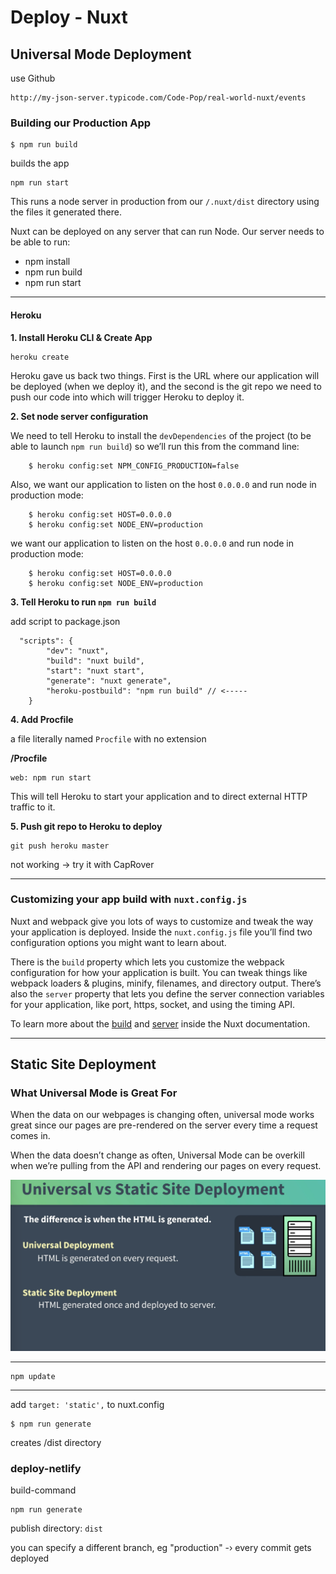 # Deploy - Nuxt

## Universal Mode Deployment

use Github

```
http://my-json-server.typicode.com/Code-Pop/real-world-nuxt/events
```

### Building our Production App

```
$ npm run build
```

builds the app

```
npm run start
```

This runs a node server in production from our `/.nuxt/dist` directory using the files it generated there.



Nuxt can be deployed on any server that can run Node. Our server needs to be able to run:

- npm install
- npm run build
- npm run start

------

#### Heroku

**1. Install Heroku CLI & Create App**

```
heroku create
```

Heroku gave us back two things. First is the URL where our application will be deployed (when we deploy it), and the second is the git repo we need to push our code into which will trigger Heroku to deploy it.

**2. Set node server configuration**

We need to tell Heroku to install the `devDependencies` of the project (to be able to launch `npm run build`) so we’ll run this from the command line:

```
    $ heroku config:set NPM_CONFIG_PRODUCTION=false
```

Also, we want our application to listen on the host `0.0.0.0` and run node in production mode:

```
    $ heroku config:set HOST=0.0.0.0
    $ heroku config:set NODE_ENV=production
```

we want our application to listen on the host `0.0.0.0` and run node in production mode:

```
    $ heroku config:set HOST=0.0.0.0
    $ heroku config:set NODE_ENV=production
```

**3. Tell Heroku to run `npm run build`**

add script to package.json

```
  "scripts": {
        "dev": "nuxt",
        "build": "nuxt build",
        "start": "nuxt start",
        "generate": "nuxt generate",
        "heroku-postbuild": "npm run build" // <-----
    }
```

**4. Add Procfile**

a file literally named `Procfile` with no extension

 **/Procfile**

```
web: npm run start
```

This will tell Heroku to start your application and to direct external HTTP traffic to it.



**5. Push git repo to Heroku to deploy**

```
git push heroku master
```



not working -> try it with CapRover

------



### Customizing your app build with `nuxt.config.js`

Nuxt and webpack give you lots of ways to customize and tweak the way your application is deployed. Inside the `nuxt.config.js` file you’ll find two configuration options you might want to learn about.

There is the `build` property which lets you customize the webpack configuration for how your application is built. You can tweak things like webpack loaders & plugins, minify, filenames, and directory output. There’s also the `server` property that lets you define the server connection variables for your application, like port, https, socket, and using the timing API.

To learn more about the [build](https://nuxtjs.org/api/configuration-build/) and [server](https://nuxtjs.org/api/configuration-server#the-server-property) inside the Nuxt documentation.

------

## Static Site Deployment

### What Universal Mode is Great For

When the data on our webpages is changing often, universal mode works great since our pages are pre-rendered on the server every time a request comes in.

When the data doesn’t change as often, Universal Mode can be overkill when we’re pulling from the API and rendering our pages on every request.

<img src="./assets/static_vs_universal.png" />



------

```
npm update
```

------

add `target: 'static',` to nuxt.config



```
$ npm run generate
```

creates /dist directory

### deploy-netlify

build-command

```
npm run generate
```

publish directory: `dist`

you can specify a different branch, eg "production" -› every commit gets deployed

# 